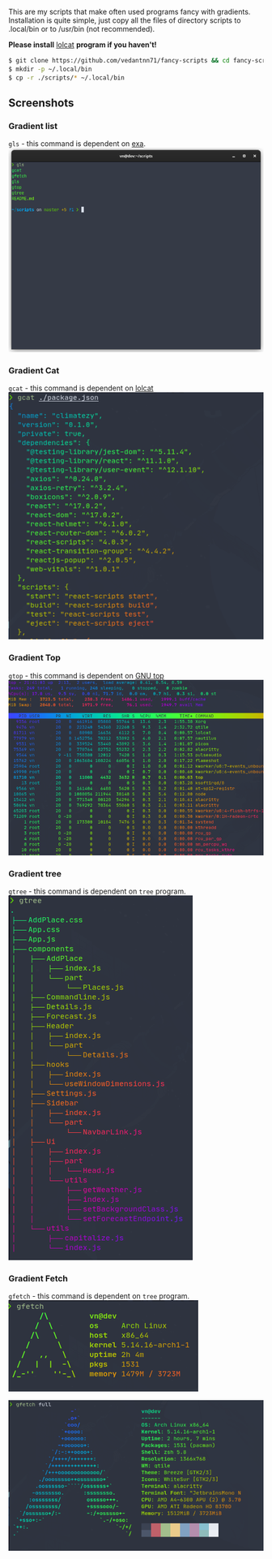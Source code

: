 This are my scripts that make often used programs fancy with gradients. Installation is quite simple, just copy all the files of directory scripts to .local/bin or to /usr/bin (not recommended).

**Please install** [lolcat](https://github.com/busyloop/lolcat) **program if you haven't!**

```bash
$ git clone https://github.com/vedantnn71/fancy-scripts && cd fancy-scripts
$ mkdir -p ~/.local/bin
$ cp -r ./scripts/* ~/.local/bin
```

## Screenshots
### Gradient list
`gls` - this command is dependent on [exa](https://github.com/ogham/exa).
![Gradient list](https://github.com/vedantnn71/fancy-scripts/raw/main/scrots/gls.png)

### Gradient Cat
`gcat` - this command is dependent on [lolcat]()
![Gradient cat](https://github.com/vedantnn71/fancy-scripts/raw/main/scrots/gcat.png)
### Gradient Top
`gtop` - this command is dependent on [GNU top](https://www.gnu.org/software/coreutils/manual/html_node/index.html)
![Gradient top](https://github.com/vedantnn71/fancy-scripts/raw/main/scrots/gtop.png)
### Gradient tree
`gtree` - this command is dependent on `tree` program.![Gradient tree](https://github.com/vedantnn71/fancy-scripts/raw/main/scrots/gtree.png)
### Gradient Fetch
`gfetch` - this command is dependent on `tree` program.
![Gradient fetch](https://github.com/vedantnn71/fancy-scripts/raw/main/scrots/gfetch.png)

![Gradient fetch full](https://github.com/vedantnn71/fancy-scripts/raw/main/scrots/gfetch-full.png)

